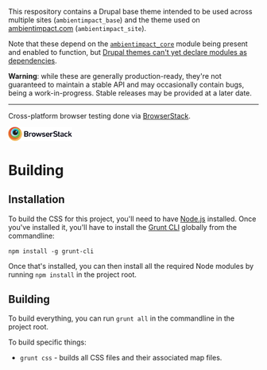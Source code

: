This respository contains a Drupal base theme intended to be used across
multiple sites (```ambientimpact_base```) and the theme used on
[ambientimpact.com](https://ambientimpact.com/) (```ambientimpact_site```).

Note that these depend on the
[```ambientimpact_core```](https://gitlab.com/Ambient.Impact/drupal-modules)
module being present and enabled to function, but [Drupal themes can't yet
declare modules as dependencies](https://www.drupal.org/project/drupal/issues/474684).

**Warning**: while these are generally production-ready, they're not guaranteed
to maintain a stable API and may occasionally contain bugs, being a
work-in-progress. Stable releases may be provided at a later date.

-----------------

Cross-platform browser testing done via
[BrowserStack](https://www.browserstack.com/).

<img src="browserstack-logo.svg" alt="BrowserStack logo" width="128" />

# Building

## Installation

To build the CSS for this project, you'll need to have
[Node.js](https://nodejs.org/) installed. Once you've installed it, you'll have
to install the [Grunt CLI](https://gruntjs.com/getting-started) globally from
the commandline:

```
npm install -g grunt-cli
```

Once that's installed, you can then install all the required Node modules by
running ```npm install``` in the project root.

## Building

To build everything, you can run ```grunt all``` in the commandline in the
project root.

To build specific things:

* ```grunt css``` - builds all CSS files and their associated map files.
